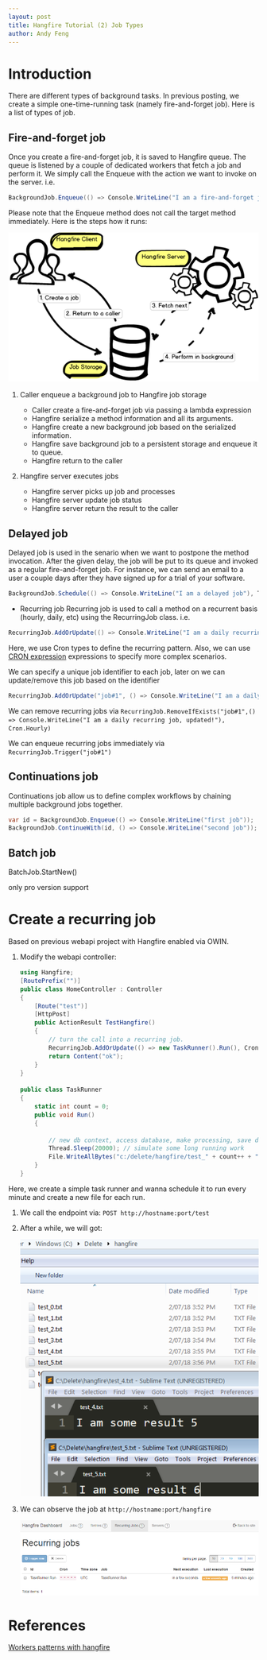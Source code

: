 ```yaml
---
layout: post
title: Hangfire Tutorial (2) Job Types
author: Andy Feng
---
```


# Introduction

There are different types of background tasks. In previous posting, we create a simple one-time-running task (namely fire-and-forget job). Here is a list of types of job.

## Fire-and-forget job
Once you create a fire-and-forget job, it is saved to Hangfire queue. The queue is listened by a couple of dedicated workers that fetch a job and perform it. We simply call the Enqueue with the action we want to invoke on the server. i.e.

```csharp
BackgroundJob.Enqueue(() => Console.WriteLine("I am a fire-and-forget job"));
```

Please note that the Enqueue method does not call the target method immediately. Here is the steps how it runs:

![](/images/posts/20180206-hangfire-2.png)

1. Caller enqueue a background job to Hangfire job storage
	* Caller create a fire-and-forget job via passing a lambda expression
	* Hangfire serialize a method information and all its arguments.
	* Hangfire create a new background job based on the serialized information.
	* Hangfire save background job to a persistent storage and enqueue it to queue.
	* Hangfire return to the caller

1. Hangfire server executes jobs
	* Hangfire server picks up job and processes 
	* Hangfire server update job status
	* Hangfire server return the result to the caller

## Delayed job
Delayed job is used in the senario when we want to postpone the method invocation. After the given delay, the job will be put to its queue and invoked as a regular fire-and-forget job. For instance, we can send an email to a user a couple days after they have signed up for a trial of your software.

```csharp
BackgroundJob.Schedule(() => Console.WriteLine("I am a delayed job"), TimeSpan.FromDays(1));
```

* Recurring job
Recurring job is used to call a method on a recurrent basis (hourly, daily, etc) using the RecurringJob class. i.e.

```csharp
RecurringJob.AddOrUpdate(() => Console.WriteLine("I am a daily recurring job"), Cron.Daily);
```

Here, we use Cron types to define the recurring pattern. Also, we can use [CRON expression](https://en.wikipedia.org/wiki/Cron#CRON_expression) expressions to specify more complex scenarios.

We can specify a unique job identifier to each job, later on we can update/remove this job based on the identifier 

```csharp
RecurringJob.AddOrUpdate("job#1", () => Console.WriteLine("I am a daily recurring job"), Cron.Daily);
```

We can remove recurring jobs via `RecurringJob.RemoveIfExists("job#1",() => Console.WriteLine("I am a daily recurring job, updated!"), Cron.Hourly)`

We can enqueue recurring jobs immediately via `RecurringJob.Trigger("job#1")`

## Continuations job
Continuations job allow us to define complex workflows by chaining multiple background jobs together.

```csharp
var id = BackgroundJob.Enqueue(() => Console.WriteLine("first job"));
BackgroundJob.ContinueWith(id, () => Console.WriteLine("second job"));
```

## Batch job
BatchJob.StartNew()

only pro version support

# Create a recurring job
Based on previous webapi project with Hangfire enabled via OWIN.

1.  Modify the webapi controller:

	```csharp
	using Hangfire;
	[RoutePrefix("")]
	public class HomeController : Controller
	{
		[Route("test")]
		[HttpPost]
		public ActionResult TestHangfire()
		{
			// turn the call into a recurring job.
			RecurringJob.AddOrUpdate(() => new TaskRunner().Run(), Cron.Minutely);
			return Content("ok");
		}
	}

	public class TaskRunner
	{
		static int count = 0;
		public void Run()
		{

			// new db context, access database, make processing, save data...
			Thread.Sleep(20000); // simulate some long running work
			File.WriteAllBytes("c:/delete/hangfire/test_" + count++ + ".txt", Encoding.UTF8.GetBytes("I am some result " + count));
		}
	}
	```

Here, we create a simple task runner and wanna schedule it to run every minute and create a new file for each run.

1. We call the endpoint via: `POST http://hostname:port/test`

1. After a while, we will got:

	![/images/posts/20180206-hangfire-13.png](/images/posts/20180206-hangfire-13.png)

1. We can observe the job at `http://hostname:port/hangfire` 

	![/images/posts/20180206-hangfire-14.png](/images/posts/20180206-hangfire-14.png)

# References
[Workers patterns with hangfire](https://zdjohn.wordpress.com/2016/06/20/workers-patterns-with-hangfire/)